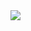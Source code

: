 <div >
  <img src="https://images.wallpapersden.com/image/download/laravel-php-4k_bGhuZ2mUmZqaraWkpJRmbmdlrWZlbWU.jpg" widh="200"/>
</div>

<!--
**RaulGarcia1319/RaulGarcia1319** is a ✨ _special_ ✨ repository because its `README.md` (this file) appears on your GitHub profile.

Here are some ideas to get you started:

- 🔭 I’m currently working on ...
- 🌱 I’m currently learning ...
- 👯 I’m looking to collaborate on ...
- 🤔 I’m looking for help with ...
- 💬 Ask me about ...
- 📫 How to reach me: ...
- 😄 Pronouns: ...
- ⚡ Fun fact: ...
-->

